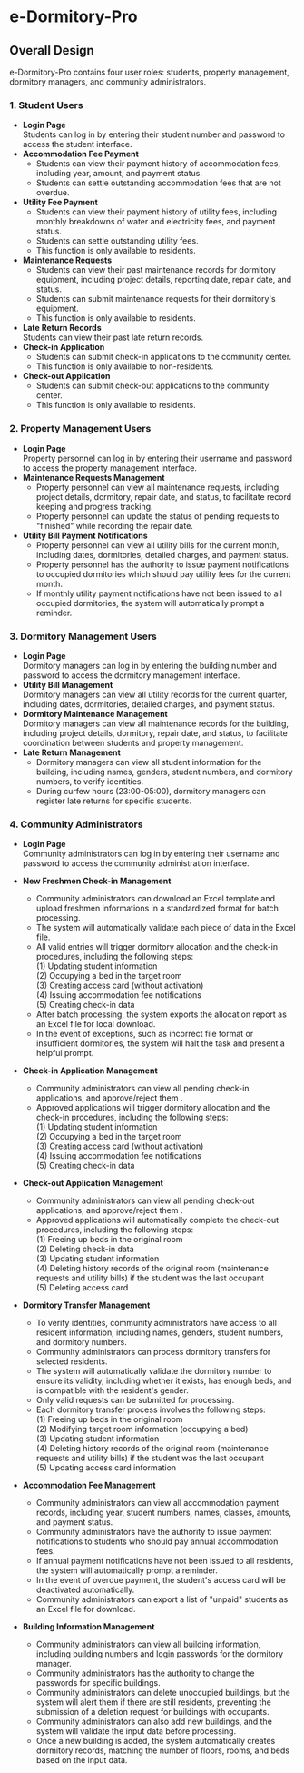 # e-Dormitory-Pro


## Overall Design
e-Dormitory-Pro contains four user roles: students, property management, dormitory managers, and community administrators. 

### 1. Student Users
- **Login Page**<br> Students can log in by entering their student number and password to access the student interface.
- **Accommodation Fee Payment**<br>
  - Students can view their payment history of accommodation fees, including year, amount, and payment status.
  - Students can settle outstanding accommodation fees that are not overdue.
- **Utility Fee Payment**<br>
  - Students can view their payment history of utility fees, including monthly breakdowns of water and electricity fees, and payment status.
  - Students can settle outstanding utility fees.
  - This function is only available to residents.
- **Maintenance Requests**<br>
  - Students can view their past maintenance records for dormitory equipment, including project details, reporting date, repair date, and status.
  - Students can submit maintenance requests for their dormitory's equipment.
  - This function is only available to residents.
- **Late Return Records**<br> Students can view their past late return records.
- **Check-in Application**<br>
  - Students can submit check-in applications to the community center.
  - This function is only available to non-residents.
- **Check-out Application**<br>
  - Students can submit check-out applications to the community center.
  - This function is only available to residents.

### 2. Property Management Users
- **Login Page**<br> Property personnel can log in by entering their username and password to access the property management interface.
- **Maintenance Requests Management**<br>
  - Property personnel can view all maintenance requests, including project details, dormitory, repair date, and status, to facilitate record keeping and progress tracking.
  - Property personnel can update the status of pending requests to "finished" while recording the repair date.
- **Utility Bill Payment Notifications**<br>
  - Property personnel can view all utility bills for the current month, including dates, dormitories, detailed charges, and payment status.
  - Property personnel has the authority to issue payment notifications to occupied dormitories which should pay utility fees for the current month.
  - If monthly utility payment notifications have not been issued to all occupied dormitories, the system will automatically prompt a reminder.

### 3. Dormitory Management Users
- **Login Page**<br> Dormitory managers can log in by entering the building number and password to access the dormitory management interface.
- **Utility Bill Management**<br> Dormitory managers can view all utility records for the current quarter, including dates, dormitories, detailed charges, and payment status.
- **Dormitory Maintenance Management**<br> Dormitory managers can view all maintenance records for the building, including project details, dormitory, repair date, and status, to facilitate coordination between students and property management.
- **Late Return Management**<br>
  - Dormitory managers can view all student information for the building, including names, genders, student numbers, and dormitory numbers, to verify identities.
  - During curfew hours (23:00-05:00), dormitory managers can register late returns for specific students.

### 4. Community Administrators
- **Login Page**<br> Community administrators can log in by entering their username and password to access the community administration interface.
- **New Freshmen Check-in Management**<br>
  - Community administrators can download an Excel template and upload freshmen informations in a standardized format for batch processing.
  - The system will automatically validate each piece of data in the Excel file.
  - All valid entries will trigger dormitory allocation and the check-in procedures, including the following steps:<br> (1) Updating student information<br> (2) Occupying a bed in the target room<br> (3) Creating access card (without activation)<br> (4) Issuing accommodation fee notifications<br> (5) Creating check-in data
  - After batch processing, the system exports the allocation report as an Excel file for local download.
  - In the event of exceptions, such as incorrect file format or insufficient dormitories, the system will halt the task and present a helpful prompt.
- **Check-in Application Management**<br>
  - Community administrators can view all pending check-in applications, and approve/reject them .
  - Approved applications will trigger dormitory allocation and the check-in procedures, including the following steps:<br> (1) Updating student information<br> (2) Occupying a bed in the target room<br> (3) Creating access card (without activation)<br> (4) Issuing accommodation fee notifications<br> (5) Creating check-in data
- **Check-out Application Management**<br>
  - Community administrators can view all pending check-out applications, and approve/reject them .
  - Approved applications will automatically complete the check-out procedures, including the following steps:<br>(1) Freeing up beds in the original room<br> (2) Deleting check-in data <br> (3) Updating student information <br> (4) Deleting history records of the original room (maintenance requests and utility bills) if the student was the last occupant<br> (5) Deleting access card
- **Dormitory Transfer Management**<br>
  - To verify identities, community administrators have access to all resident information, including names, genders, student numbers, and dormitory numbers.
  - Community administrators can process dormitory transfers for selected residents.
  - The system will automatically validate the dormitory number to ensure its validity, including whether it exists, has enough beds, and is compatible with the resident's gender.
  - Only valid requests can be submitted for processing.
  - Each dormitory transfer process involves the following steps:<br>(1) Freeing up beds in the original room<br> (2) Modifying target room information (occupying a bed) <br> (3) Updating student information <br> (4) Deleting history records of the original room (maintenance requests and utility bills) if the student was the last occupant<br> (5) Updating access card information
    
- **Accommodation Fee Management**<br>
  - Community administrators can view all accommodation payment records, including year, student numbers, names, classes, amounts, and payment status.
  - Community administrators have the authority to issue payment notifications to students who should pay annual accommodation fees.
  - If annual payment notifications have not been issued to all residents, the system will automatically prompt a reminder.
  - In the event of overdue payment, the student's access card will be deactivated automatically.
  - Community administrators can export a list of "unpaid" students as an Excel file for download.
  
- **Building Information Management**<br>
  - Community administrators can view all building information, including building numbers and login passwords for the dormitory manager.
  - Community administrators has the authority to change the passwords for specific buildings.
  - Community administrators can delete unoccupied buildings, but the system will alert them if there are still residents, preventing the submission of a deletion request for buildings with occupants.
  - Community administrators can also add new buildings, and the system will validate the input data before processing.
  - Once a new building is added, the system automatically creates dormitory records, matching the number of floors, rooms, and beds based on the input data.
